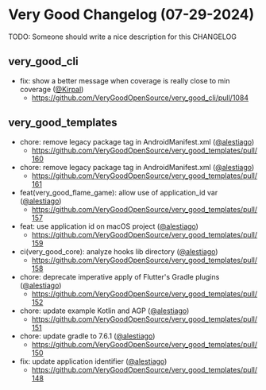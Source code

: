 # Very Good Changelog (07-29-2024)

TODO: Someone should write a nice description for this CHANGELOG

## very_good_cli
- fix: show a better message when coverage is really close to min coverage ([@Kirpal](https://github.com/Kirpal))
	- https://github.com/VeryGoodOpenSource/very_good_cli/pull/1084

## very_good_templates
- chore: remove legacy package tag in AndroidManifest.xml ([@alestiago](https://github.com/alestiago))
	- https://github.com/VeryGoodOpenSource/very_good_templates/pull/160
- chore: remove legacy package tag in AndroidManifest.xml ([@alestiago](https://github.com/alestiago))
	- https://github.com/VeryGoodOpenSource/very_good_templates/pull/161
- feat(very_good_flame_game): allow use of application_id var ([@alestiago](https://github.com/alestiago))
	- https://github.com/VeryGoodOpenSource/very_good_templates/pull/157
- feat: use application id on macOS project ([@alestiago](https://github.com/alestiago))
	- https://github.com/VeryGoodOpenSource/very_good_templates/pull/159
- ci(very_good_core): analyze hooks lib directory ([@alestiago](https://github.com/alestiago))
	- https://github.com/VeryGoodOpenSource/very_good_templates/pull/158
- chore: deprecate imperative apply of Flutter's Gradle plugins ([@alestiago](https://github.com/alestiago))
	- https://github.com/VeryGoodOpenSource/very_good_templates/pull/152
- chore: update example Kotlin and AGP ([@alestiago](https://github.com/alestiago))
	- https://github.com/VeryGoodOpenSource/very_good_templates/pull/151
- chore: update gradle to 7.6.1 ([@alestiago](https://github.com/alestiago))
	- https://github.com/VeryGoodOpenSource/very_good_templates/pull/150
- fix: update application identifier ([@alestiago](https://github.com/alestiago))
	- https://github.com/VeryGoodOpenSource/very_good_templates/pull/148
